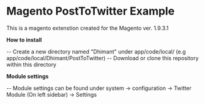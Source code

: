 # Magento PostToTwitter Example

This is a magento extenstion created for the Magento ver. 1.9.3.1



**How to install** 

-- Create a new directory named "Dhimant" under app/code/local/    (e.g app/code/local/Dhimant/PostToTwitter)
-- Download or clone this repository within this directory


**Module settings** 

-- Module settings can be found under system -> configuration -> Twitter Module (On left sidebar) -> Settings
